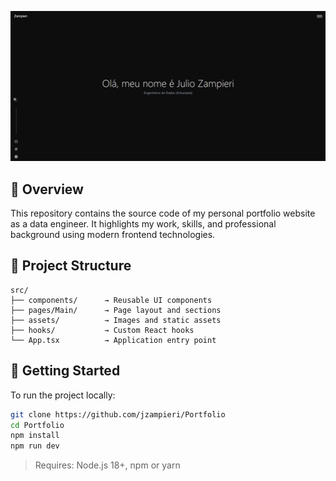 ![Capa do Portfólio](./src/assets/Screenshot_1.png)

## 📄 Overview

This repository contains the source code of my personal portfolio website as a data engineer. It highlights my work, skills, and professional background using modern frontend technologies.


## 📁 Project Structure

```
src/
├── components/      → Reusable UI components
├── pages/Main/      → Page layout and sections
├── assets/          → Images and static assets
├── hooks/           → Custom React hooks
└── App.tsx          → Application entry point
```


## 🚀 Getting Started

To run the project locally:

```bash
git clone https://github.com/jzampieri/Portfolio
cd Portfolio
npm install
npm run dev
```

> Requires: Node.js 18+, npm or yarn

